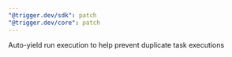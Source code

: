 ```yaml
---
"@trigger.dev/sdk": patch
"@trigger.dev/core": patch
---
```


Auto-yield run execution to help prevent duplicate task executions
